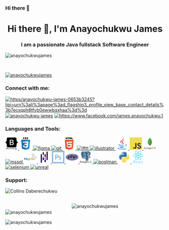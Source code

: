 ### Hi there 👋


<h1 align="center">Hi there 👋, I'm Anayochukwu James </h1>
<h3 align="center">I am a passionate Java fullstack Software Engineer</h3>
<p align="left"> <img src="https://komarev.com/ghpvc/?username=anayochukwujames&label=Profile%20views&color=0e75b6&style=flat" alt="anayochukwujames" /> </p>
 <img src="https://fiverr-res.cloudinary.com/images/q_auto,f_auto/gigs/222670933/original/b6b99ff33becd7057219b42f8dc794e6bad0e543/create-rest-api-website-in-java-spring-boot-angular-as-full-stack-developer.jpg" hight="400" width="700" alt="">


<p align="left"> <a href="https://github.com/ryo-ma/github-profile-trophy"><img src="https://github-profile-trophy.vercel.app/?username=anayochukwujames" alt="anayochukwujames" /></a> </p>

<h3 align="left">Connect with me:</h3>
<p align="left">
<a href="https://linkedin.com/in/https/anayochukwu-james-0653b3245?lipi=urn%3ali%3apage%3ad_flagship3_profile_view_base_contact_details%3b7ecxqph8tfyb0ewwbqxhaa%3d%3d" target="blank"><img align="center" src="https://raw.githubusercontent.com/rahuldkjain/github-profile-readme-generator/master/src/images/icons/Social/linked-in-alt.svg" alt="https/anayochukwu-james-0653b3245?lipi=urn%3ali%3apage%3ad_flagship3_profile_view_base_contact_details%3b7ecxqph8tfyb0ewwbqxhaa%3d%3d" height="30" width="40" /></a>
<a href="https://stackoverflow.com/users/anayochukwu james" target="blank"><img align="center" src="https://raw.githubusercontent.com/rahuldkjain/github-profile-readme-generator/master/src/images/icons/Social/stack-overflow.svg" alt="anayochukwu james" height="30" width="40" /></a>
<a href="https://fb.com/https://www.facebook.com/james.anayochukwu.1" target="blank"><img align="center" src="https://raw.githubusercontent.com/rahuldkjain/github-profile-readme-generator/master/src/images/icons/Social/facebook.svg" alt="https://www.facebook.com/james.anayochukwu.1" height="30" width="40" /></a>
</p>

<h3 align="left">Languages and Tools:</h3>
<p align="left"> <a href="https://getbootstrap.com" target="_blank" rel="noreferrer"> <img src="https://raw.githubusercontent.com/devicons/devicon/master/icons/bootstrap/bootstrap-plain-wordmark.svg" alt="bootstrap" width="40" height="40"/> </a> <a href="https://www.w3schools.com/css/" target="_blank" rel="noreferrer"> <img src="https://raw.githubusercontent.com/devicons/devicon/master/icons/css3/css3-original-wordmark.svg" alt="css3" width="40" height="40"/> </a> <a href="https://www.figma.com/" target="_blank" rel="noreferrer"> <img src="https://www.vectorlogo.zone/logos/figma/figma-icon.svg" alt="figma" width="40" height="40"/> </a> <a href="https://git-scm.com/" target="_blank" rel="noreferrer"> <img src="https://www.vectorlogo.zone/logos/git-scm/git-scm-icon.svg" alt="git" width="40" height="40"/> </a> <a href="https://www.w3.org/html/" target="_blank" rel="noreferrer"> <img src="https://raw.githubusercontent.com/devicons/devicon/master/icons/html5/html5-original-wordmark.svg" alt="html5" width="40" height="40"/> </a> <a href="https://ifttt.com/" target="_blank" rel="noreferrer"> <img src="https://www.vectorlogo.zone/logos/ifttt/ifttt-ar21.svg" alt="ifttt" width="40" height="40"/> </a> <a href="https://www.adobe.com/in/products/illustrator.html" target="_blank" rel="noreferrer"> <img src="https://www.vectorlogo.zone/logos/adobe_illustrator/adobe_illustrator-icon.svg" alt="illustrator" width="40" height="40"/> </a> <a href="https://www.java.com" target="_blank" rel="noreferrer"> <img src="https://raw.githubusercontent.com/devicons/devicon/master/icons/java/java-original.svg" alt="java" width="40" height="40"/> </a> <a href="https://developer.mozilla.org/en-US/docs/Web/JavaScript" target="_blank" rel="noreferrer"> <img src="https://raw.githubusercontent.com/devicons/devicon/master/icons/javascript/javascript-original.svg" alt="javascript" width="40" height="40"/> </a> <a href="https://www.mongodb.com/" target="_blank" rel="noreferrer"> <img src="https://raw.githubusercontent.com/devicons/devicon/master/icons/mongodb/mongodb-original-wordmark.svg" alt="mongodb" width="40" height="40"/> </a> <a href="https://www.microsoft.com/en-us/sql-server" target="_blank" rel="noreferrer"> <img src="https://www.svgrepo.com/show/303229/microsoft-sql-server-logo.svg" alt="mssql" width="40" height="40"/> </a> <a href="https://www.mysql.com/" target="_blank" rel="noreferrer"> <img src="https://raw.githubusercontent.com/devicons/devicon/master/icons/mysql/mysql-original-wordmark.svg" alt="mysql" width="40" height="40"/> </a> <a href="https://pandas.pydata.org/" target="_blank" rel="noreferrer"> <img src="https://raw.githubusercontent.com/devicons/devicon/2ae2a900d2f041da66e950e4d48052658d850630/icons/pandas/pandas-original.svg" alt="pandas" width="40" height="40"/> </a> <a href="https://www.photoshop.com/en" target="_blank" rel="noreferrer"> <img src="https://raw.githubusercontent.com/devicons/devicon/master/icons/photoshop/photoshop-line.svg" alt="photoshop" width="40" height="40"/> </a> <a href="https://www.php.net" target="_blank" rel="noreferrer"> <img src="https://raw.githubusercontent.com/devicons/devicon/master/icons/php/php-original.svg" alt="php" width="40" height="40"/> </a> <a href="https://www.postgresql.org" target="_blank" rel="noreferrer"> <img src="https://raw.githubusercontent.com/devicons/devicon/master/icons/postgresql/postgresql-original-wordmark.svg" alt="postgresql" width="40" height="40"/> </a> <a href="https://postman.com" target="_blank" rel="noreferrer"> <img src="https://www.vectorlogo.zone/logos/getpostman/getpostman-icon.svg" alt="postman" width="40" height="40"/> </a> <a href="https://www.python.org" target="_blank" rel="noreferrer"> <img src="https://raw.githubusercontent.com/devicons/devicon/master/icons/python/python-original.svg" alt="python" width="40" height="40"/> </a> <a href="https://reactjs.org/" target="_blank" rel="noreferrer"> <img src="https://raw.githubusercontent.com/devicons/devicon/master/icons/react/react-original-wordmark.svg" alt="react" width="40" height="40"/> </a> <a href="https://www.selenium.dev" target="_blank" rel="noreferrer"> <img src="https://raw.githubusercontent.com/detain/svg-logos/780f25886640cef088af994181646db2f6b1a3f8/svg/selenium-logo.svg" alt="selenium" width="40" height="40"/> </a> <a href="https://unrealengine.com/" target="_blank" rel="noreferrer"> <img src="https://raw.githubusercontent.com/kenangundogan/fontisto/036b7eca71aab1bef8e6a0518f7329f13ed62f6b/icons/svg/brand/unreal-engine.svg" alt="unreal" width="40" height="40"/> </a> </p>

<h3 align="left">Support:</h3>
<p><a href="https://ko-fi.com/Collins Daberechukwu"> <img align="left" src="https://cdn.ko-fi.com/cdn/kofi3.png?v=3" height="50" width="210" alt="Collins Daberechukwu" /></a></p><br><br>

<p><img align="left" src="https://github-readme-stats.vercel.app/api/top-langs?username=anayochukwujames&show_icons=true&locale=en&layout=compact" alt="anayochukwujames" /></p>

<p>&nbsp;<img align="center" src="https://github-readme-stats.vercel.app/api?username=anayochukwujames&show_icons=true&locale=en" alt="anayochukwujames" /></p>

<p><img align="center" src="https://github-readme-streak-stats.herokuapp.com/?user=anayochukwujames&" alt="anayochukwujames" /></p>



